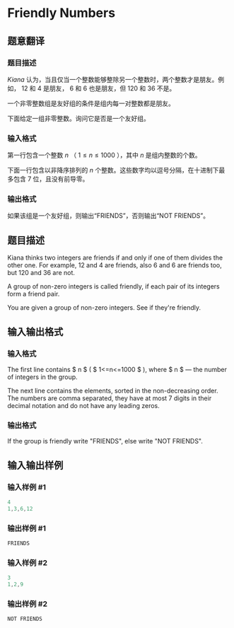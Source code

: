 # Friendly Numbers

## 题意翻译

### 题目描述

$Kiana$ 认为，当且仅当一个整数能够整除另一个整数时，两个整数才是朋友。例如， $12$ 和 $4$ 是朋友， $6$ 和 $6$ 也是朋友，但 $120$ 和 $36$ 不是。

一个非零整数组是友好组的条件是组内每一对整数都是朋友。

下面给定一组非零整数。询问它是否是一个友好组。

### 输入格式

第一行包含一个整数 $n$ （ $1 \leqslant n \leqslant 1000$ ），其中 $n$ 是组内整数的个数。

下面一行包含以非降序排列的 $n$ 个整数。这些数字均以逗号分隔，在十进制下最多包含 $7$ 位，且没有前导零。

### 输出格式

如果该组是一个友好组，则输出“FRIENDS”，否则输出“NOT FRIENDS”。

## 题目描述

Kiana thinks two integers are friends if and only if one of them divides the other one. For example, 12 and 4 are friends, also 6 and 6 are friends too, but 120 and 36 are not.

A group of non-zero integers is called friendly, if each pair of its integers form a friend pair.

You are given a group of non-zero integers. See if they're friendly.

## 输入输出格式

### 输入格式

The first line contains $ n $ ( $ 1<=n<=1000 $ ), where $ n $ — the number of integers in the group.

The next line contains the elements, sorted in the non-decreasing order. The numbers are comma separated, they have at most 7 digits in their decimal notation and do not have any leading zeros.

### 输出格式

If the group is friendly write "FRIENDS", else write "NOT FRIENDS".

## 输入输出样例

### 输入样例 #1

```cpp
4
1,3,6,12

```
### 输出样例 #1

```cpp
FRIENDS

```
### 输入样例 #2

```cpp
3
1,2,9

```
### 输出样例 #2

```cpp
NOT FRIENDS

```
